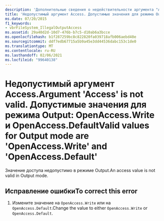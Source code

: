 ```yaml
---
description: 'Дополнительные сведения о недействительности аргумента "Access". Допустимые значения для режима OUTPUT: OpenAccess. Write и OpenAccess. Default'
title: 'Недопустимый аргумент Access. Допустимые значения для режима Output: OpenAccess.Write и OpenAccess.Default'
ms.date: 07/20/2015
f1_keywords:
- vbrFileSystem_IllegalOutputAccess
ms.assetid: 29a40d2d-10d7-476b-b7c5-d10ab6a3bcce
ms.openlocfilehash: b1f287259bc8c822820fa039718afb006aebd40e
ms.sourcegitcommit: ddf7edb67715a5b9a45e3dd44536dabc153c1de0
ms.translationtype: MT
ms.contentlocale: ru-RU
ms.lasthandoff: 02/06/2021
ms.locfileid: "99640138"
---
```

# <a name="argument-access-is-not-valid-valid-values-for-output-mode-are-openaccesswrite-and-openaccessdefault"></a><span data-ttu-id="9f77b-105">Недопустимый аргумент Access.</span><span class="sxs-lookup"><span data-stu-id="9f77b-105">Argument 'Access' is not valid.</span></span> <span data-ttu-id="9f77b-106">Допустимые значения для режима Output: OpenAccess.Write и OpenAccess.Default</span><span class="sxs-lookup"><span data-stu-id="9f77b-106">Valid values for Output mode are 'OpenAccess.Write' and 'OpenAccess.Default'</span></span>

<span data-ttu-id="9f77b-107">Значение доступа недопустимо в режиме Output.</span><span class="sxs-lookup"><span data-stu-id="9f77b-107">An access value is not valid in Output mode.</span></span>  
  
## <a name="to-correct-this-error"></a><span data-ttu-id="9f77b-108">Исправление ошибки</span><span class="sxs-lookup"><span data-stu-id="9f77b-108">To correct this error</span></span>  
  
1. <span data-ttu-id="9f77b-109">Измените значение на `OpenAccess.Write` или на `OpenAccess.Default`.</span><span class="sxs-lookup"><span data-stu-id="9f77b-109">Change the value to either `OpenAccess.Write` or `OpenAccess.Default`.</span></span>
